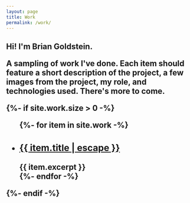 ```yaml
---
layout: page
title: Work
permalink: /work/
---
```

<h2 class="welcome"> Hi! I'm <span class="name">Brian Goldstein</span>.

<p class="subtitle">A sampling of work I've done. Each item should feature a short description of the project, a few images from the project, my role, and technologies used. There's more to come.</p>

<div>
{%- if site.work.size > 0 -%}
    <ul class="post-list">
      {%- for item in site.work -%}
      <li>
        <h3>
          <a class="post-link" href="{{ item.url | relative_url }}">
            {{ item.title | escape }}
          </a>
        </h3>
          {{ item.excerpt }}
      </li>
      {%- endfor -%}
    </ul>


{%- endif -%}
</div>